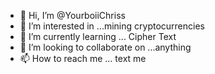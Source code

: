 - 👋 Hi, I’m @YourboiiChriss
- 👀 I’m interested in ...mining cryptocurrencies
- 🌱 I’m currently learning ... Cipher Text
- 💞️ I’m looking to collaborate on ...anything
- 📫 How to reach me ... text me

<!---
YourboiiChriss/YourboiiChriss is a ✨ special ✨ repository because its `README.md` (this file) appears on your GitHub profile.
You can click the Preview link to take a look at your changes.
--->
